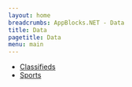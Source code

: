 ```yaml
---
layout: home 
breadcrumbs: AppBlocks.NET - Data
title: Data
pagetitle: Data
menu: main
---
```

- [Classifieds](classifieds)
- [Sports](sports)

